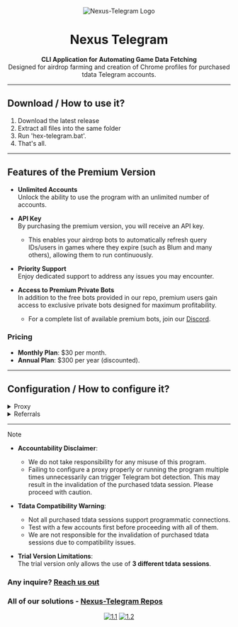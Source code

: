 <p align="center"><img src="https://i.imgur.com/ygjOTB6.png" alt="Nexus-Telegram Logo"></p>

<h1 align="center">Nexus Telegram</h1>

<p align="center">
   <b>CLI Application for Automating Game Data Fetching</b><br>
   Designed for airdrop farming and creation of Chrome profiles for purchased tdata Telegram accounts.
</p>
<hr>

## Download / How to use it?

1.   Download the latest release
2.   Extract all files into the same folder
3.   Run 'hex-telegram.bat'.
4.   That's all.

---

## Features of the Premium Version

- **Unlimited Accounts**  
  Unlock the ability to use the program with an unlimited number of accounts.

- **API Key**  
  By purchasing the premium version, you will receive an API key.
   - This enables your airdrop bots to automatically refresh query IDs/users in games where they expire (such as Blum and many others), allowing them to run continuously.
- **Priority Support**  
  Enjoy dedicated support to address any issues you may encounter.

- **Access to Premium Private Bots**  
  In addition to the free bots provided in our repo, premium users gain access to exclusive private bots designed for maximum profitability.
   - For a complete list of available premium bots, join our [Discord](https://discord.gg/V87Dgn4hyj).
### Pricing
- **Monthly Plan**: $30 per month.
- **Annual Plan**: $300 per year (discounted).

---

## Configuration / How to configure it?

<details>
  <summary>Proxy</summary>

1. **Navigate to the Configuration Directory**  
   Execute the `.bat` file for the first time. This will generate necessary configuration files.
2. **Navigate to the Configuration Directory**  
   Go to the following directory: `./data/config`
3. **Edit `config.json`**  
   Open the `config.json` file. You should see the following structure:
```json
{
    "PROXY": {
        "ip": "",
        "port": 0,
        "username": "",
        "password": "",
        "socksType": 5,
        "timeout": 0
    },
    "CREATE_CHROME_SESSION": true,
    "JWT": "",
    "REFERRALS": {
       "Seed": ""
    },
    "API_KEY": ""
}
```
4. **Update Proxy Settings**  
   Fill in the relevant fields under the `PROXY` object:
    - **ip**: Enter your proxy IP address (Don't forget to write it between quotation marks, "...").
    - **port**: Specify the port for the proxy.
    - **username** and **password**: If your proxy requires authentication, provide the credentials here (Don't forget to write it between quotation marks, "...").
    - **socksType**: Set the SOCKS version (e.g., `5` for SOCKS5).
    - **timeout**: Define the proxy connection timeout (in seconds).

5. **Save the File**  
   Save and close the `config.json` file after making your changes.

### Important Notes

- **Proxy Support**:  
  Our program leverages **Gram.js**, therefore this program only supports SOCKS proxies. Ensure your proxy settings adhere to this requirement.

</details>

<details>
  <summary>Referrals</summary>

1. **Navigate to the Configuration Directory**  
   Execute the `.bat` file for the first time. This will generate necessary configuration files.
2. **Navigate to the Configuration Directory**  
   Go to the following directory: `./data/config`
3. **Edit `config.json`**  
   Open the `config.json` file. You should see the following structure:
```json
{
    "PROXY": {
        "ip": "",
        "port": 0,
        "username": "",
        "password": "",
        "socksType": 5,
        "timeout": 0
    },
    "CREATE_CHROME_SESSION": true,
    "JWT": "",
    "REFERRALS": {
       "Seed": ""
    },
    "API_KEY": ""
}
```
4. **Update Referrals Settings**  
   Fill in the information for each game under the `REFERRALS` object:
   - Use the value that appears after the `?startapp` parameter in the referral link.  
     For example, given the link:
     ```
     t.me/seed_coin_bot/app?startapp=1510207606
     ```  
     The value to use would be:
     ```
     1510207606
     ```
     
</details>

---


> [!NOTE]
>
> - **Accountability Disclaimer**:
>   - We do not take responsibility for any misuse of this program.<br>
>   - Failing to configure a proxy properly or running the program multiple times unnecessarily can trigger Telegram bot detection. This may result in the invalidation of the purchased tdata session. Please proceed with caution.
>
>
> - **Tdata Compatibility Warning**:
>   - Not all purchased tdata sessions support programmatic connections.
>   - Test with a few accounts first before proceeding with all of them.
>   - We are not responsible for the invalidation of purchased tdata sessions due to compatibility issues.
>
>
> - **Trial Version Limitations**:  
>   The trial version only allows the use of **3 different tdata sessions**.

### Any inquire? [Reach us out](https://discord.gg/V87Dgn4hyj)
### All of our solutions - [Nexus-Telegram Repos](https://github.com/orgs/Nexus-Telegram/repositories)

<div align="center">

[![1.1]][1]
[![1.2]][2]

</div>

[1.1]: https://massgrave.dev/img/logo_discord.png (Discord)
[1.2]: https://cdn.discordapp.com/attachments/1294469434169364521/1308628774102896681/Telegram_logo.svg_1_1.png?ex=673ea304&is=673d5184&hm=e48455504b3d6e884475e6a426229a868494c25974ec7c8a634e3657ca77ca01& (Telegram)

[1]: https://discord.gg/V87Dgn4hyj
[2]: https://t.me/nexustelegramchannel
